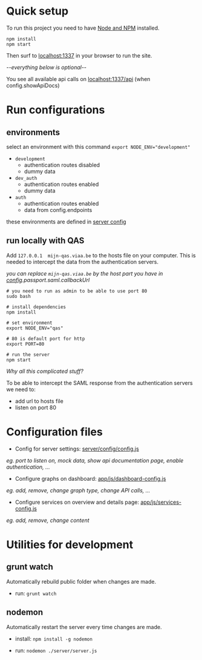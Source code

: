 # Quick setup

To run this project you need to have [Node and NPM](https://docs.npmjs.com/getting-started/installing-node) installed.

```
npm install
npm start
```
Then surf to [localhost:1337](http://localhost:1337) in your browser to run the site.

*--everything below is optional--*

You see all available api calls on [localhost:1337/api](http://localhost:1337/api) (when config.showApiDocs)

# Run configurations
## environments
select an environment with this command `export NODE_ENV="development"`

- `development`
  * authentication routes disabled
  * dummy data
- `dev_auth` 
  * authentication routes enabled
  * dummy data
- `auth`
  * authentication routes enabled
  * data from config.endpoints
  
these environments are defined in [server config](#server)

## run locally with QAS
Add `127.0.0.1	mijn-qas.viaa.be` to the hosts file on your computer. This is needed to intercept the data from the authentication servers.

*you can replace `mijn-qas.viaa.be` by the host part you have in [config](server/config/config.js).passport.saml.callbackUrl*

```
# you need to run as admin to be able to use port 80
sudo bash

# install dependencies
npm install

# set environment
export NODE_ENV="qas"

# 80 is default port for http
export PORT=80

# run the server
npm start
```

*Why all this complicated stuff?*

To be able to intercept the SAML response from the authentication servers we need to:

- add url to hosts file
- listen on port 80

# Configuration files
- Config for server settings: [server/config/config.js](server/config/config.js)

*eg. port to listen on, mock data, show api documentation page, enable authentication, ...*

- Configure graphs on dashboard: [app/js/dashboard-config.js](app/js/dashboard-config.js)

*eg. add, remove, change graph type, change API calls, ...*

- Configure services on overview and details page: [app/js/services-config.js](app/js/services-config.js)

*eg. add, remove, change content*

# Utilities for development
## grunt watch
Automatically rebuild public folder when changes are made.

- run: `grunt watch`

## nodemon
Automatically restart the server every time changes are made.

- install: `npm install -g nodemon`

- run: `nodemon ./server/server.js`
